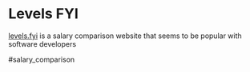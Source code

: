 # Levels FYI

[levels.fyi](https://www.levels.fyi) is a salary comparison website that seems to be popular with software developers

#salary_comparison

